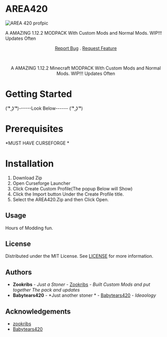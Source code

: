 # AREA420

![AREA 420 profpic](https://github.com/hackribs/AREA420/assets/48854364/cac1b099-9170-463c-8ef5-bbe4ec231031)

A AMAZING 1.12.2  MODPACK With Custom Mods and Normal Mods. WIP!!! Updates Often 
<br>
<p align="center">
 <a href="https://github.com/hackribs/AREA420/issues">Report Bug</a>
    .
    <a href="https://github.com/hackribs/AREA420/issues">Request Feature</a>
  </p>
</p>

<br>
<p align="center">
A AMAZING 1.12.2 Minecraft MODPACK With Custom Mods and Normal Mods. WIP!!! Updates Often

# Getting Started

( ͡° ͜ʖ ͡°)------Look Below------ ( ͡° ͜ʖ ͡°)

# Prerequisites

*MUST HAVE CURSEFORGE *

# Installation

1. Download Zip
2. Open Curseforge Launcher
3.  Click Create Custom Profile(The popup Below will Show)
4. Click the Import button Under the Create Profile title.
5. Select the AREA420.Zip and then Click Open.

## Usage

Hours of Modding fun.

## License

Distributed under the MIT License. See [LICENSE](https://github.com/hackribs/AREA420/blob/main/LICENSE.md) for more information.

## Authors

* **Zookribs** - *Just a Stoner* - [Zookribs](https://github.com/hackribs/) - *Built Custom Mods and put together The pack and updates*
* **Babytears420** - *Just another stoner * - [Babytears420]() - *Ideaology*

## Acknowledgements

* [zookribs](https://github.com/hackribs)
* [Babytears420]()

